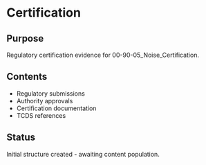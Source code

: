 # Certification

## Purpose
Regulatory certification evidence for 00-90-05_Noise_Certification.

## Contents
- Regulatory submissions
- Authority approvals
- Certification documentation
- TCDS references

## Status
Initial structure created - awaiting content population.
